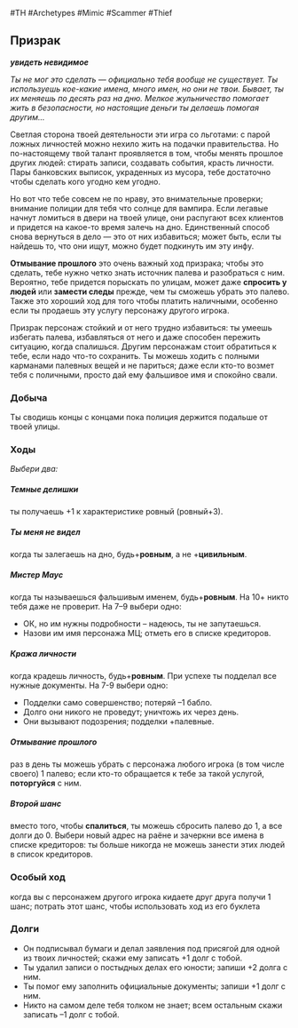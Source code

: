 #TH #Archetypes #Mimic #Scammer #Thief 

## Призрак
***увидеть невидимое***

*Ты не мог это сделать — официально тебя вообще не существует. Ты используешь кое-какие имена, много имен, но они не твои. Бывает, ты их меняешь по десять раз на дню. Мелкое жульничество помогает жить в безопасности, но настоящие деньги ты делаешь помогая другим...*

Светлая сторона твоей деятельности эти игра со льготами: с парой ложных личностей можно нехило жить на подачки правительства. Но по-настоящему твой талант проявляется в том, чтобы менять прошлое других людей: стирать записи, создавать события, красть личности. Пары банковских выписок, украденных из мусора, тебе достаточно чтобы сделать кого угодно кем угодно.

Но вот что тебе совсем не по нраву, это внимательные проверки; внимание полиции для тебя что солнце для вампира. Если легавые начнут ломиться в двери на твоей улице, они распугают всех клиентов и придется на какое-то время залечь на дно. Единственный способ снова вернуться в дело — это от них избавиться; может быть, если ты найдешь то, что они ищут, можно будет подкинуть им эту инфу.

**Отмывание прошлого** это очень важный ход призрака; чтобы это сделать, тебе нужно четко знать источник палева и разобраться с ним. Вероятно, тебе придется порыскать по улицам, может даже **спросить у людей** или **замести следы** прежде, чем ты сможешь убрать это палево. Также это хороший ход для того чтобы платить наличными, особенно если ты продаешь эту услугу персонажу другого игрока.

Призрак персонаж стойкий и от него трудно избавиться: ты умеешь избегать палева, избавляться от него и даже способен пережить ситуацию, когда спалишься. Другим персонажам стоит обратиться к тебе, если надо что-то сохранить. Ты можешь ходить с полными карманами палевных вещей и не париться; даже если кто-то возмет тебя с поличными, просто дай ему фальшивое имя и спокойно свали.

### Добыча
Ты сводишь концы с концами пока полиция держится подальше от твоей улицы.

### Ходы
*Выбери два:*

##### Темные делишки
ты получаешь +1 к характеристике ровный (ровный+3). 

##### Ты меня не видел
когда ты залегаешь на дно, будь+**ровным**, а не +**цивильным**. 

##### Мистер Маус
когда ты называешься фальшивым именем, будь+**ровным**. На 10+ никто тебя даже не проверит. На 7–9 выбери одно: 
- ОК, но им нужны подробности – надеюсь, ты не запутаешься. 
- Назови им имя персонажа МЦ; отметь его в списке кредиторов. 

##### Кража личности
когда крадешь личность, будь+**ровным**. При успехе ты подделал все нужные документы. На 7-9 выбери одно: 
- Подделки само совершенство; потеряй –1 бабло. 
- Долго они никого не проведут; уничтожь их через день. 
- Они вызывают подозрения; подделки +палевные.

##### Отмывание прошлого
раз в день ты можешь убрать с персонажа любого игрока (в том числе своего) 1 палево; если кто-то обращается к тебе за такой услугой, **поторгуйся** с ним. 

##### Второй шанс
вместо того, чтобы **спалиться**, ты можешь сбросить палево до 1, а все долги до 0. Выбери новый адрес на раёне и зачеркни все имена в списке кредиторов: ты больше никогда не можешь занести этих людей в список кредиторов.

### Особый ход
когда вы с персонажем другого игрока кидаете друг друга получи 1 шанс; потрать этот шанс, чтобы использовать ход из его буклета

### Долги
 - Он подписывал бумаги и делал заявления под присягой для одной из твоих личностей; скажи ему записать +1 долг с тобой. 
- Ты удалил записи о постыдных делах его юности; запиши +2 долга с ним. 
- Ты помог ему заполнить официальные документы; запиши +1 долг с ним. 
- Никто на самом деле тебя толком не знает; всем остальным скажи записать –1 долг с тобой.